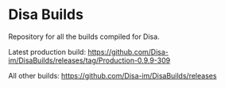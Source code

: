 # Disa Builds

Repository for all the builds compiled for Disa.

Latest production build: https://github.com/Disa-im/DisaBuilds/releases/tag/Production-0.9.9-309

All other builds: https://github.com/Disa-im/DisaBuilds/releases
